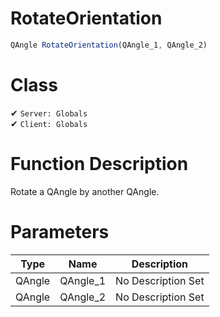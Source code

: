 # RotateOrientation
```js
QAngle RotateOrientation(QAngle_1, QAngle_2)
```
# Class
✔ `Server: Globals`  
✔ `Client: Globals`  

# Function Description
Rotate a QAngle by another QAngle.
# Parameters
Type|Name|Description
--|--|--
QAngle|QAngle_1|No Description Set
QAngle|QAngle_2|No Description Set
